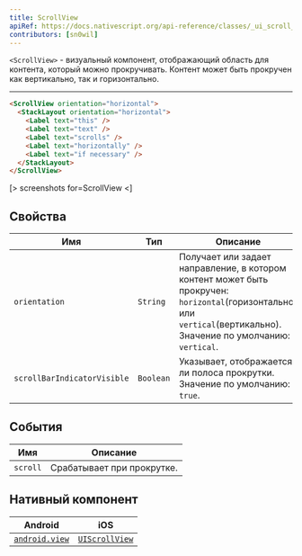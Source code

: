 ```yaml
---
title: ScrollView
apiRef: https://docs.nativescript.org/api-reference/classes/_ui_scroll_view_.scrollview
contributors: [sn0wil]
---
```


`<ScrollView>` - визуальный компонент, отображающий область для контента, который можно прокручивать. Контент может быть прокручен как вертикально, так и горизонтально.

---

```html
<ScrollView orientation="horizontal">
  <StackLayout orientation="horizontal">
    <Label text="this" />
    <Label text="text" />
    <Label text="scrolls" />
    <Label text="horizontally" />
    <Label text="if necessary" />
  </StackLayout>
</ScrollView>
```

[> screenshots for=ScrollView <]

## Свойства

| Имя | Тип | Описание |
|------|------|-------------|
| `orientation` | `String` | Получает или задает направление, в котором контент может быть прокручен: `horizontal`(горизонтально) или `vertical`(вертикально).<br/>Значение по умолчанию: `vertical`.
| `scrollBarIndicatorVisible` | `Boolean` | Указывает, отображается ли полоса прокрутки.<br/>Значение по умолчанию: `true`.

## События

| Имя | Описание |
|------|-------------|
| `scroll` | Срабатывает при прокрутке.

## Нативный компонент

| Android | iOS |
|---------|-----|
| [`android.view`](https://developer.android.com/reference/android/view/View.html) | [`UIScrollView`](https://developer.apple.com/documentation/uikit/uiscrollview)